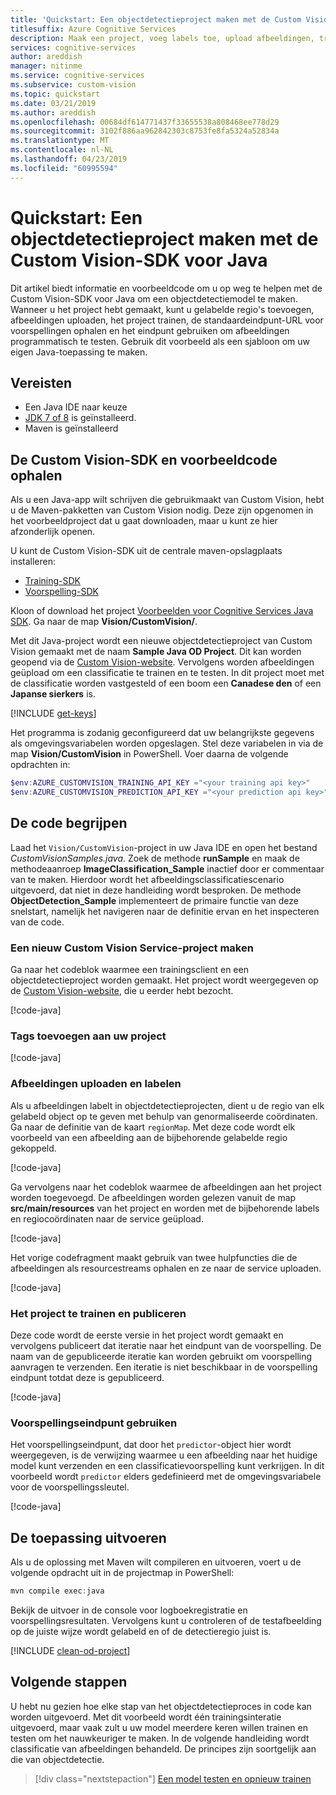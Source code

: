 ```yaml
---
title: 'Quickstart: Een objectdetectieproject maken met de Custom Vision-SDK voor Java'
titlesuffix: Azure Cognitive Services
description: Maak een project, voeg labels toe, upload afbeeldingen, train uw project en detecteer objecten met de Java-SDK.
services: cognitive-services
author: areddish
manager: nitinme
ms.service: cognitive-services
ms.subservice: custom-vision
ms.topic: quickstart
ms.date: 03/21/2019
ms.author: areddish
ms.openlocfilehash: 00684df614771437f33655538a808468ee778d29
ms.sourcegitcommit: 3102f886aa962842303c8753fe8fa5324a52834a
ms.translationtype: MT
ms.contentlocale: nl-NL
ms.lasthandoff: 04/23/2019
ms.locfileid: "60995594"
---
```

# <a name="quickstart-create-an-object-detection-project-with-the-custom-vision-sdk-for-java"></a>Quickstart: Een objectdetectieproject maken met de Custom Vision-SDK voor Java

Dit artikel biedt informatie en voorbeeldcode om u op weg te helpen met de Custom Vision-SDK voor Java om een objectdetectiemodel te maken. Wanneer u het project hebt gemaakt, kunt u gelabelde regio's toevoegen, afbeeldingen uploaden, het project trainen, de standaardeindpunt-URL voor voorspellingen ophalen en het eindpunt gebruiken om afbeeldingen programmatisch te testen. Gebruik dit voorbeeld als een sjabloon om uw eigen Java-toepassing te maken.

## <a name="prerequisites"></a>Vereisten

- Een Java IDE naar keuze
- [JDK 7 of 8](https://aka.ms/azure-jdks) is geïnstalleerd.
- Maven is geïnstalleerd

## <a name="get-the-custom-vision-sdk-and-sample-code"></a>De Custom Vision-SDK en voorbeeldcode ophalen

Als u een Java-app wilt schrijven die gebruikmaakt van Custom Vision, hebt u de Maven-pakketten van Custom Vision nodig. Deze zijn opgenomen in het voorbeeldproject dat u gaat downloaden, maar u kunt ze hier afzonderlijk openen.

U kunt de Custom Vision-SDK uit de centrale maven-opslagplaats installeren:
- [Training-SDK](https://mvnrepository.com/artifact/com.microsoft.azure.cognitiveservices/azure-cognitiveservices-customvision-training)
- [Voorspelling-SDK](https://mvnrepository.com/artifact/com.microsoft.azure.cognitiveservices/azure-cognitiveservices-customvision-prediction)

Kloon of download het project [Voorbeelden voor Cognitive Services Java SDK](https://github.com/Azure-Samples/cognitive-services-java-sdk-samples/tree/master). Ga naar de map **Vision/CustomVision/**.

Met dit Java-project wordt een nieuwe objectdetectieproject van Custom Vision gemaakt met de naam __Sample Java OD Project__. Dit kan worden geopend via de [Custom Vision-website](https://customvision.ai/). Vervolgens worden afbeeldingen geüpload om een classificatie te trainen en te testen. In dit project moet met de classificatie worden vastgesteld of een boom een __Canadese den__ of een __Japanse sierkers__ is.

[!INCLUDE [get-keys](includes/get-keys.md)]

Het programma is zodanig geconfigureerd dat uw belangrijkste gegevens als omgevingsvariabelen worden opgeslagen. Stel deze variabelen in via de map **Vision/CustomVision** in PowerShell. Voer daarna de volgende opdrachten in:

```powershell
$env:AZURE_CUSTOMVISION_TRAINING_API_KEY ="<your training api key>"
$env:AZURE_CUSTOMVISION_PREDICTION_API_KEY ="<your prediction api key>"
```

## <a name="understand-the-code"></a>De code begrijpen

Laad het `Vision/CustomVision`-project in uw Java IDE en open het bestand _CustomVisionSamples.java_. Zoek de methode **runSample** en maak de methodeaanroep **ImageClassification_Sample** inactief door er commentaar van te maken. Hierdoor wordt het afbeeldingsclassificatiescenario uitgevoerd, dat niet in deze handleiding wordt besproken. De methode **ObjectDetection_Sample** implementeert de primaire functie van deze snelstart, namelijk het navigeren naar de definitie ervan en het inspecteren van de code. 

### <a name="create-a-new-custom-vision-service-project"></a>Een nieuw Custom Vision Service-project maken

Ga naar het codeblok waarmee een trainingsclient en een objectdetectieproject worden gemaakt. Het project wordt weergegeven op de [Custom Vision-website](https://customvision.ai/), die u eerder hebt bezocht. 

[!code-java[](~/cognitive-services-java-sdk-samples/Vision/CustomVision/src/main/java/com/microsoft/azure/cognitiveservices/vision/customvision/samples/CustomVisionSamples.java?range=181-206)]

### <a name="add-tags-to-your-project"></a>Tags toevoegen aan uw project

[!code-java[](~/cognitive-services-java-sdk-samples/Vision/CustomVision/src/main/java/com/microsoft/azure/cognitiveservices/vision/customvision/samples/CustomVisionSamples.java?range=208-218)]

### <a name="upload-and-tag-images"></a>Afbeeldingen uploaden en labelen

Als u afbeeldingen labelt in objectdetectieprojecten, dient u de regio van elk gelabeld object op te geven met behulp van genormaliseerde coördinaten. Ga naar de definitie van de kaart `regionMap`. Met deze code wordt elk voorbeeld van een afbeelding aan de bijbehorende gelabelde regio gekoppeld.

[!code-java[](~/cognitive-services-java-sdk-samples/Vision/CustomVision/src/main/java/com/microsoft/azure/cognitiveservices/vision/customvision/samples/CustomVisionSamples.java?range=130-179)]

Ga vervolgens naar het codeblok waarmee de afbeeldingen aan het project worden toegevoegd. De afbeeldingen worden gelezen vanuit de map **src/main/resources** van het project en worden met de bijbehorende labels en regiocoördinaten naar de service geüpload.

[!code-java[](~/cognitive-services-java-sdk-samples/Vision/CustomVision/src/main/java/com/microsoft/azure/cognitiveservices/vision/customvision/samples/CustomVisionSamples.java?range=220-231)]

Het vorige codefragment maakt gebruik van twee hulpfuncties die de afbeeldingen als resourcestreams ophalen en ze naar de service uploaden.

[!code-java[](~/cognitive-services-java-sdk-samples/Vision/CustomVision/src/main/java/com/microsoft/azure/cognitiveservices/vision/customvision/samples/CustomVisionSamples.java?range=277-314)]

### <a name="train-the-project-and-publish"></a>Het project te trainen en publiceren

Deze code wordt de eerste versie in het project wordt gemaakt en vervolgens publiceert dat iteratie naar het eindpunt van de voorspelling. De naam van de gepubliceerde iteratie kan worden gebruikt om voorspelling aanvragen te verzenden. Een iteratie is niet beschikbaar in de voorspelling eindpunt totdat deze is gepubliceerd.

[!code-java[](~/cognitive-services-java-sdk-samples/Vision/CustomVision/src/main/java/com/microsoft/azure/cognitiveservices/vision/customvision/samples/CustomVisionSamples.java?range=233-242)]

### <a name="use-the-prediction-endpoint"></a>Voorspellingseindpunt gebruiken

Het voorspellingseindpunt, dat door het `predictor`-object hier wordt weergegeven, is de verwijzing waarmee u een afbeelding naar het huidige model kunt verzenden en een classificatievoorspelling kunt verkrijgen. In dit voorbeeld wordt `predictor` elders gedefinieerd met de omgevingsvariabele voor de voorspellingssleutel.

[!code-java[](~/cognitive-services-java-sdk-samples/Vision/CustomVision/src/main/java/com/microsoft/azure/cognitiveservices/vision/customvision/samples/CustomVisionSamples.java?range=244-270)]

## <a name="run-the-application"></a>De toepassing uitvoeren

Als u de oplossing met Maven wilt compileren en uitvoeren, voert u de volgende opdracht uit in de projectmap in PowerShell:

```powershell
mvn compile exec:java
```

Bekijk de uitvoer in de console voor logboekregistratie en voorspellingsresultaten. Vervolgens kunt u controleren of de testafbeelding op de juiste wijze wordt gelabeld en of de detectieregio juist is.

[!INCLUDE [clean-od-project](includes/clean-od-project.md)]

## <a name="next-steps"></a>Volgende stappen

U hebt nu gezien hoe elke stap van het objectdetectieproces in code kan worden uitgevoerd. Met dit voorbeeld wordt één trainingsinteratie uitgevoerd, maar vaak zult u uw model meerdere keren willen trainen en testen om het nauwkeuriger te maken. In de volgende handleiding wordt classificatie van afbeeldingen behandeld. De principes zijn soortgelijk aan die van objectdetectie.

> [!div class="nextstepaction"]
> [Een model testen en opnieuw trainen](test-your-model.md)
